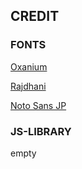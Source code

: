 ## CREDIT
### FONTS
[Oxanium](https://fonts.google.com/specimen/Oxanium)

[Rajdhani](https://fonts.google.com/specimen/Rajdhani)

[Noto Sans JP](https://fonts.google.com/noto/specimen/Noto+Sans+JP)

### JS-LIBRARY
empty
